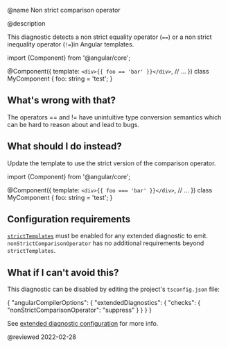 @name Non strict comparison operator

@description

This diagnostic detects a non strict equality operator \(`==`\) or a non strict inequality operator \(`!=`\)in Angular templates.

<code-example format="typescript" language="typescript">

import {Component} from '&commat;angular/core';

&commat;Component({
  template: `<div>{{ foo == 'bar' }}</div>`,
  // &hellip;
})
class MyComponent {
  foo: string = 'test';
}

</code-example>

## What's wrong with that?

The operators == and != have unintuitive type conversion semantics which can be hard to reason about and lead to bugs.

## What should I do instead?

Update the template to use the strict version of the comparison operator.

<code-example format="typescript" language="typescript">

import {Component} from '&commat;angular/core';

&commat;Component({
  template: `<div>{{ foo === 'bar' }}</div>`,
  // &hellip;
})
class MyComponent {
  foo: string = 'test';
}

</code-example>

## Configuration requirements

[`strictTemplates`](guide/template-typecheck#strict-mode) must be enabled for any extended diagnostic to emit.
`nonStrictComparisonOperator` has no additional requirements beyond `strictTemplates`.

## What if I can't avoid this?

This diagnostic can be disabled by editing the project's `tsconfig.json` file:

<code-example format="json" language="json">

{
  "angularCompilerOptions": {
    "extendedDiagnostics": {
      "checks": {
        "nonStrictComparisonOperator": "suppress"
      }
    }
  }
}

</code-example>

See [extended diagnostic configuration](extended-diagnostics#configuration) for more info.

<!-- links -->

<!-- external links -->

<!-- end links -->

@reviewed 2022-02-28
